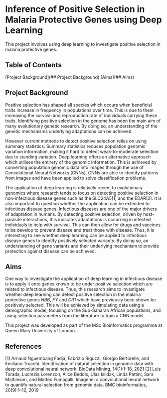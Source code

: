 # Inference of Positive Selection in Malaria Protective Genes using Deep Learning

This project involves using deep learning to investigate positive selection in malaria protective genes. 

## Table of Contents

[Project Background](## Project Background)
[Aims](## Aims)

## Project Background
Positive selection has shaped all species which occurs when beneficial traits increase in frequency in populations over time. This is due to them increasing the survival and reproduction rate of individuals carrying these traits. Identifying positive selection in the genome has been the main aim of many evolutionary genetic research. By doing so, an understanding of the genetic mechanisms underlying adaptations can be achieved. 

However current methods to detect positive selection relies on using summary statistics. Summary statistics reduces population genomic variation information, making it hard to detect weak-to-moderate selection due to standing variation. Deep learning offers an alternative approach which utilises the entirety of the genomic information. This is achieved by converting population genomic data into images through the use of Convolutional Neural Networks (CNNs). CNNs are able to identify patterns from images and have been applied to solve classification problems.

The application of deep learning is relatively recent to evolutionary genomics where research tends to focus on detecting positive selection in non-infectious disease genes such as the SLC24A5[1] and the EDAR[2]. It is also important to question whether the application can be extended to infectious disease genes. Infectious diseases are one of the major drivers of adaptation in humans. By detecting positive selection, driven by host-parasite interactions, this indicates adaptations is occurring in infected individuals to help with survival. This can then allow for drugs and vaccines to be develop to prevent disease and treat those with disease. Thus, it is interesting to see whether deep learning can be applied to infectious disease genes to identify positively selected variants. By doing so, an understanding of gene variants and their underlying mechanism to provide protection against disease can be achieved. 

## Aims
One way to investigate the application of deep learning in infectious disease is to apply it onto genes known to be under positive selection which are related to infectious disease. Thus, this research aims to investigate whether deep learning can detect positive selection in the malaria protective genes *HBB*, *FY* and *CR1* which have previously been shown be positively selected. This will be achieved by simulating data using a demographic model, focusing on the Sub-Saharan African populations, and using selection parameters from the literature to train a CNN model. 

This project was developed as part of the MSc Bioinformatics programme at Queen Mary University of London.



## References
[1] Arnaud Nguembang Fadja, Fabrizio Riguzzi, Giorgio Bertorelle, and Emiliano Trucchi. Identification of natural selection in genomic data with deep convolutional neural network. BioData Mining, 14(1):1–18, 2021 
[2] Luis Torada, Lucrezia Lorenzon, Alice Beddis, Ulas Isildak, Linda Pattini, Sara Mathieson, and Matteo Fumagalli. Imagene: a convolutional neural network to quantify natural selection from genomic data. BMC bioinformatics, 20(9):1–12, 2019
